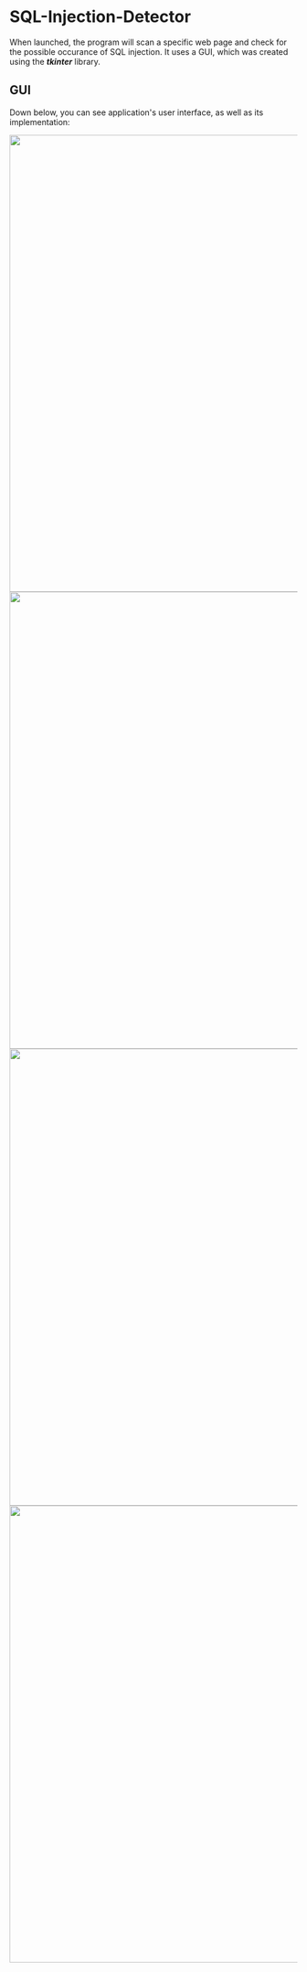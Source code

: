 # SQL-Injection-Detector

When launched, the program will scan a specific web page and check for the possible occurance of SQL injection. 
It uses a GUI, which was created using the ***tkinter*** library.

## GUI

Down below, you can see application's user interface, as well as its implementation:

<div align="center">
  <img width=800 src="https://github.com/GitLN01/SQL-Injection-Detector/assets/96472419/cae4490e-2dca-4fa8-ad48-4521c6d7dcfc">
  <img width=800 src="https://github.com/GitLN01/SQL-Injection-Detector/assets/96472419/bd2acef7-f7bb-4fa7-b51d-f493e10f55ec">
  <img width=800 src="https://github.com/GitLN01/SQL-Injection-Detector/assets/96472419/1c58a7cc-3210-4a35-b4e0-b6afdd046a12">
  <img width=800 src="https://github.com/GitLN01/SQL-Injection-Detector/assets/96472419/7934ac6f-8ead-4a28-8e5e-b9cce468aea1">
</div>
